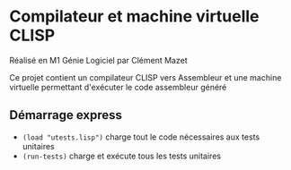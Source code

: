 # Compilateur et machine virtuelle CLISP

Réalisé en M1 Génie Logiciel par Clément Mazet

Ce projet contient un compilateur CLISP vers Assembleur et une machine virtuelle permettant d'exécuter le code assembleur généré

## Démarrage express

- `(load "utests.lisp")` charge tout le code nécessaires aux tests unitaires
- `(run-tests)` charge et exécute tous les tests unitaires